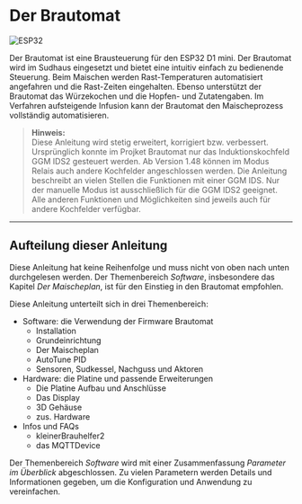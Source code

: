 # Der Brautomat

![ESP32](https://img.shields.io/static/v1?label=Arduino&message=ESP32&logo=arduino&logoColor=white&color=blue)

Der Brautomat ist eine Brausteuerung für den ESP32 D1 mini. Der Brautomat wird im Sudhaus eingesetzt und bietet eine intuitiv einfach zu bedienende Steuerung. Beim Maischen werden Rast-Temperaturen automatisiert angefahren und die Rast-Zeiten eingehalten. Ebenso unterstützt der Brautomat das Würzekochen und die Hopfen- und Zutatengaben. Im Verfahren aufsteigende Infusion kann der Brautomat den Maischeprozess vollständig automatisieren.

> **Hinweis:**\
Diese Anleitung wird stetig erweitert, korrigiert bzw. verbessert. Ursprünglich konnte im Projket Brautomat nur das Induktionskochfeld GGM IDS2 gesteuert werden. Ab Version 1.48 können im Modus Relais auch andere Kochfelder angeschlossen werden. Die Anleitung beschreibt an  vielen Stellen die Funktionen mit einer GGM IDS. Nur der manuelle Modus ist ausschließlich für die GGM IDS2 geeignet. Alle anderen Funktionen und Möglichkeiten sind jeweils auch für andere Kochfelder verfügbar.

 ---

## Aufteilung dieser Anleitung

Diese Anleitung hat keine Reihenfolge und muss nicht von oben nach unten durchgelesen werden. Der Themenbereich _Software_, insbesondere das Kapitel _Der Maischeplan_, ist für den Einstieg in den Brautomat empfohlen.

Diese Anleitung unterteilt sich in drei Themenbereich:

* Software: die Verwendung der Firmware Brautomat
  * Installation
  * Grundeinrichtung
  * Der Maischeplan
  * AutoTune PID
  * Sensoren, Sudkessel, Nachguss und Aktoren
* Hardware: die Platine und passende Erweiterungen
  * Die Platine Aufbau und Anschlüsse
  * Das Display
  * 3D Gehäuse
  * zus. Hardware
* Infos und FAQs
  * kleinerBrauhelfer2
  * das MQTTDevice

Der Themenbereich _Software_ wird mit einer Zusammenfassung _Parameter im Überblick_ abgeschlossen. Zu vielen Parametern werden Details und Informationen gegeben, um die Konfiguration und Anwendung zu vereinfachen.
